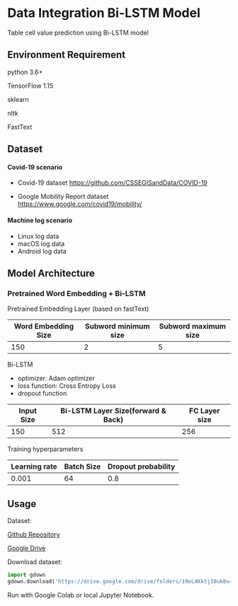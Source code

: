 # Data Integration Bi-LSTM Model

Table cell value prediction using Bi-LSTM model 





## Environment Requirement

python 3.6+

TensorFlow 1.15

sklearn

nltk

FastText



## Dataset

#### Covid-19 scenario

- Covid-19 dataset  https://github.com/CSSEGISandData/COVID-19

- Google Mobility Report dataset  https://www.google.com/covid19/mobility/



#### Machine log scenario 

- Linux log data
- macOS log data
- Android log data



## Model Architecture

### Pretrained Word Embedding + Bi-LSTM

Pretrained Embedding Layer (based on fastText) 

| Word Embedding Size | Subword minimum size | Subword maximum size |
| ------------------- | -------------------- | -------------------- |
| 150                 | 2                    | 5                    |



Bi-LSTM

- optimizer: Adam optimizer
- loss function: Cross Entropy Loss
- dropout function


| Input Size | Bi-LSTM Layer Size(forward & Back) | FC Layer size |
| ---------- | ---------------------------------- | ------------- |
| 150        | 512                                | 256           |



Training hyperparameters

| Learning rate | Batch Size | Dropout probability |
| ------------- | ---------- | ------------------- |
| 0.001         | 64         | 0.8                 |



## Usage

Dataset:

[Github Repository](https://github.com/asu-cactus/Data-Integration-Demo/blob/master/Data_Integration_Dataset/)

[Google Drive](https://drive.google.com/drive/folders/19oLAKktjI0uk8v4lcdBTnRBTyqN-tGeR?usp=sharing)



Download dataset: 

```python
import gdown
gdown.download('https://drive.google.com/drive/folders/19oLAKktjI0uk8v4lcdBTnRBTyqN-tGeR', output=None, quiet=False)
```



Run with Google Colab or local Jupyter Notebook.











 



